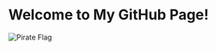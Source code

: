 # Welcome to My GitHub Page!

![Pirate Flag](https://upload.wikimedia.org/wikipedia/commons/4/47/Pirate_Flag_of_Jack_Rackham.svg)
